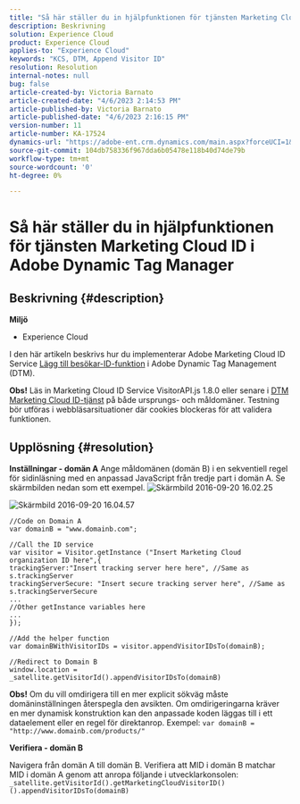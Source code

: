 ```yaml
---
title: "Så här ställer du in hjälpfunktionen för tjänsten Marketing Cloud ID i Adobe Dynamic Tag Manager"
description: Beskrivning
solution: Experience Cloud
product: Experience Cloud
applies-to: "Experience Cloud"
keywords: "KCS, DTM, Append Visitor ID"
resolution: Resolution
internal-notes: null
bug: false
article-created-by: Victoria Barnato
article-created-date: "4/6/2023 2:14:53 PM"
article-published-by: Victoria Barnato
article-published-date: "4/6/2023 2:16:15 PM"
version-number: 11
article-number: KA-17524
dynamics-url: "https://adobe-ent.crm.dynamics.com/main.aspx?forceUCI=1&pagetype=entityrecord&etn=knowledgearticle&id=7db5c361-85d4-ed11-a7c7-6045bd006295"
source-git-commit: 104db758336f967dda6b05478e118b40d74de79b
workflow-type: tm+mt
source-wordcount: '0'
ht-degree: 0%

---
```


# Så här ställer du in hjälpfunktionen för tjänsten Marketing Cloud ID i Adobe Dynamic Tag Manager

## Beskrivning {#description}

<b>Miljö</b>
- Experience Cloud


I den här artikeln beskrivs hur du implementerar Adobe Marketing Cloud ID Service [Lägg till besökar-ID-funktion](https://experienceleague.adobe.com/docs/id-service/using/id-service-api/methods/appendvisitorid.html) i Adobe Dynamic Tag Management (DTM).

<b>Obs!</b> Läs in Marketing Cloud ID Service VisitorAPI.js 1.8.0 eller senare i [DTM Marketing Cloud ID-tjänst](https://experienceleague.adobe.com/docs/id-service/using/id-service-api/methods/getmcvid.html) på både ursprungs- och måldomäner. Testning bör utföras i webbläsarsituationer där cookies blockeras för att validera funktionen.


## Upplösning {#resolution}

<b>Inställningar - domän A</b>
Ange måldomänen (domän B) i en sekventiell regel för sidinläsning med en anpassad JavaScript från tredje part i domän A. Se skärmbilden nedan som ett exempel.
![Skärmbild 2016-09-20 16.02.25](https://helpx.adobe.com/content/dam/help/en/dtm/kb/how-to-set-marketing-cloud-id-service-helper-function-in-adobe-d/jcr%3acontent/main-pars/image/Screenshot%202016-09-20%2016.02.25.png "Skärmbild 2016-09-20 16.02.25")

![Skärmbild 2016-09-20 16.04.57](https://helpx.adobe.com/content/dam/help/en/dtm/kb/how-to-set-marketing-cloud-id-service-helper-function-in-adobe-d/jcr%3acontent/main-pars/image_1393293752/Screenshot%202016-09-20%2016.04.57.png "Skärmbild 2016-09-20 16.04.57")

```clike
//Code on Domain A
var domainB = "www.domainb.com";
 
//Call the ID service
var visitor = Visitor.getInstance ("Insert Marketing Cloud organization ID here",{
trackingServer:"Insert tracking server here here", //Same as s.trackingServer
trackingServerSecure: "Insert secure tracking server here", //Same as s.trackingServerSecure
...
//Other getInstance variables here
...
});
 
//Add the helper function
var domainBWithVisitorIDs = visitor.appendVisitorIDsTo(domainB);
 
//Redirect to Domain B
window.location = _satellite.getVisitorId().appendVisitorIDsTo(domainB)
```


<b>Obs!</b> Om du vill omdirigera till en mer explicit sökväg måste domäninställningen återspegla den avsikten. Om omdirigeringarna kräver en mer dynamisk konstruktion kan den anpassade koden läggas till i ett dataelement eller en regel för direktanrop. Exempel: `var domainB = "http://www.domainb.com/products/"`


<b>Verifiera - domän B</b>


Navigera från domän A till domän B. Verifiera att MID i domän B matchar MID i domän A genom att anropa följande i utvecklarkonsolen:  `_satellite.getVisitorId().getMarketingCloudVisitorID()().appendVisitorIDsTo(domainB)`
